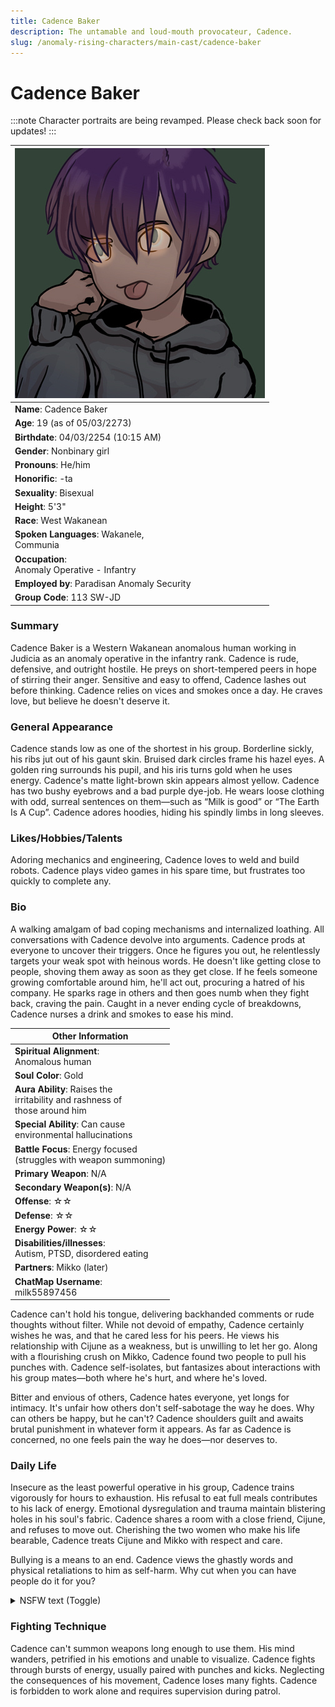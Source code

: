 ```yaml
---
title: Cadence Baker
description: The untamable and loud-mouth provocateur, Cadence.
slug: /anomaly-rising-characters/main-cast/cadence-baker
---
```


# Cadence Baker

:::note
Character portraits are being revamped. Please check back soon for updates!
:::

<div class="leftCharacterProfile"> </div>

| ![Cadence Baker Image](/img/characters/cadence.jpg) |
| --- |
|**Name**: Cadence Baker|
|**Age**: 19 (as of 05/03/2273)|
|**Birthdate**: 04/03/2254 (10:15 AM)|
|**Gender**: Nonbinary girl|
|**Pronouns**: He/him|
|**Honorific**: -ta|
|**Sexuality**: Bisexual|
|**Height**: 5'3"|
|**Race**: West Wakanean|
|**Spoken Languages**: Wakanele,<br/> Communia|
|**Occupation**: <br/>Anomaly Operative - Infantry|
|**Employed by**: Paradisan Anomaly Security|
|**Group Code**: 113 SW-JD|

### Summary

Cadence Baker is a Western Wakanean anomalous human working in Judicia as an anomaly operative in the infantry rank. Cadence is rude, defensive, and outright hostile. He preys on short-tempered peers in hope of stirring their anger. Sensitive and easy to offend, Cadence lashes out before thinking. Cadence relies on vices and smokes once a day. He craves love, but believe he doesn't deserve it.


### General Appearance

Cadence stands low as one of the shortest in his group. Borderline sickly, his ribs jut out of his gaunt skin. Bruised dark circles frame his hazel eyes. A golden ring surrounds his pupil, and his iris turns gold when he uses energy. Cadence's matte light-brown skin appears almost yellow. Cadence has two bushy eyebrows and a bad purple dye-job. He wears loose clothing with odd, surreal sentences on them—such as “Milk is good” or “The Earth Is A Cup”. Cadence adores hoodies, hiding his spindly limbs in long sleeves.

### Likes/Hobbies/Talents

Adoring mechanics and engineering, Cadence loves to weld and build robots. Cadence plays video games in his spare time, but frustrates too quickly to complete any.

### Bio

A walking amalgam of bad coping mechanisms and internalized loathing. All conversations with Cadence devolve into arguments. Cadence prods at everyone to uncover their triggers. Once he figures you out, he relentlessly targets your weak spot with heinous words. He doesn't like getting close to people, shoving them away as soon as they get close. If he feels someone growing comfortable around him, he'll act out, procuring a hatred of his company. He sparks rage in others and then goes numb when they fight back, craving the pain. Caught in a never ending cycle of breakdowns, Cadence nurses a drink and smokes to ease his mind.

<div class="rightCharacterProfile"> </div>

|Other Information|
| --- |
|**Spiritual Alignment**:<br/> 	Anomalous human|
|**Soul Color**: 	Gold|
|**Aura Ability**: 	Raises the<br/> irritability and rashness of<br/> those around him|
|**Special Ability**: 	Can cause<br/> environmental hallucinations|
|**Battle Focus**: 	Energy focused<br/> (struggles with weapon summoning)|
|**Primary Weapon**: 	N/A|
|**Secondary Weapon(s)**: 	N/A|
|**Offense**: ☆☆|
|**Defense**: ☆☆|
|**Energy Power**: ☆☆|
|**Disabilities/illnesses**:<br/> 	Autism, PTSD, disordered eating|
|**Partners**: 	Mikko (later)|
|**ChatMap Username**:<br/> 	milk55897456|

Cadence can't hold his tongue, delivering backhanded comments or rude thoughts without filter. While not devoid of empathy, Cadence certainly wishes he was, and that he cared less for his peers. He views his relationship with Cijune as a weakness, but is unwilling to let her go. Along with a flourishing crush on Mikko, Cadence found two people to pull his punches with. Cadence self-isolates, but fantasizes about interactions with his group mates—both where he's hurt, and where he's loved.

Bitter and envious of others, Cadence hates everyone, yet longs for intimacy. It's unfair how others don't self-sabotage the way he does. Why can others be happy, but he can't? Cadence shoulders guilt and awaits brutal punishment in whatever form it appears. As far as Cadence is concerned, no one feels pain the way he does—nor deserves to.

### Daily Life

Insecure as the least powerful operative in his group, Cadence trains vigorously for hours to exhaustion. His refusal to eat full meals contributes to his lack of energy. Emotional dysregulation and trauma maintain blistering holes in his soul's fabric. Cadence shares a room with a close friend, Cijune, and refuses to move out. Cherishing the two women who make his life bearable, Cadence treats Cijune and Mikko with respect and care.

Bullying is a means to an end. Cadence views the ghastly words and physical retaliations to him as self-harm. Why cut when you can have people do it for you?

<details>
  <summary>NSFW text (Toggle)</summary>
  <div>
Cadence has an odd relationship with sex, but refuses to talk about it to anyone or even looking at the people he has sex with the day later in shame.
  </div>
</details>

### Fighting Technique

Cadence can't summon weapons long enough to use them. His mind wanders, petrified in his emotions and unable to visualize. Cadence fights through bursts of energy, usually paired with punches and kicks. Neglecting the consequences of his movement, Cadence loses many fights. Cadence is forbidden to work alone and requires supervision during patrol.